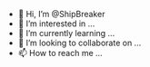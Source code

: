 - 👋 Hi, I’m @ShipBreaker
- 👀 I’m interested in ...
- 🌱 I’m currently learning ...
- 💞️ I’m looking to collaborate on ...
- 📫 How to reach me ...

<!---
ShipBreaker/ShipBreaker is a ✨ special ✨ repository because its `README.md` (this file) appears on your GitHub profile.
You can click the Preview link to take a look at your changes.
--->
